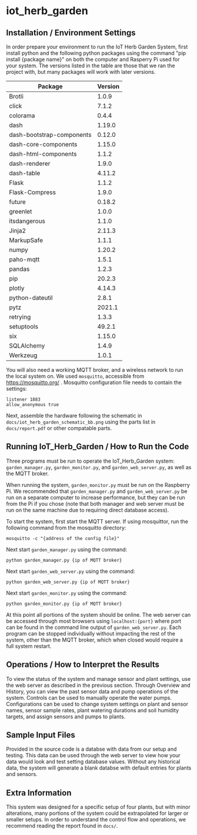 # iot_herb_garden

## Installation / Environment Settings
In order prepare your environment to run the IoT Herb Garden System, first install python and the following python packages using the command "pip install {package name}" on both the computer and Rasperry Pi used for your system. The versions listed in the table are those that we ran the project with, but many packages will work with later versions.

| Package | Version |
|-------------------------| -------|
| Brotli                    | 1.0.9 |
| click                     | 7.1.2 |
| colorama                  | 0.4.4 |
| dash                      | 1.19.0 |
| dash-bootstrap-components | 0.12.0 |
| dash-core-components      | 1.15.0 |
| dash-html-components      | 1.1.2 |
| dash-renderer             | 1.9.0 |
| dash-table                | 4.11.2 |
| Flask                     | 1.1.2 |
| Flask-Compress            | 1.9.0 |
| future                    | 0.18.2 |
| greenlet                  | 1.0.0 |
| itsdangerous              | 1.1.0 |
| Jinja2                    | 2.11.3 |
| MarkupSafe                | 1.1.1 |
| numpy                     | 1.20.2 |
| paho-mqtt                 | 1.5.1 |
| pandas                    | 1.2.3 |
| pip                       | 20.2.3 |
| plotly                    | 4.14.3 |
| python-dateutil           | 2.8.1 |
| pytz                      | 2021.1 |
| retrying                  | 1.3.3 |
| setuptools                | 49.2.1 |
| six                       | 1.15.0 |
| SQLAlchemy                | 1.4.9 |
| Werkzeug                  | 1.0.1 |

You will also need a working MQTT broker, and a wireless network to run the local system on. We used `mosquitto`, accessible from https://mosquitto.org/ . Mosquitto configuration file needs to contain the settings:
```
listener 1883
allow_anonymous true
```

Next, assemble the hardware following the schematic in `docs/iot_herb_garden_schematic_bb.png` using the parts list in `docs/report.pdf` or other compatable parts.

## Running IoT_Herb_Garden / How to Run the Code

Three programs must be run to operate the IoT_Herb_Garden system: `garden_manager.py`, `garden_monitor.py`, and `garden_web_server.py`, as well as the MQTT broker.

When running the system, `garden_monitor.py` must be run on the Raspberry Pi. We recommended that `garden_manager.py` and `garden_web_server.py` be run on a separate computer to increase performance, but they can be run from the Pi if you chose (note that both manager and web server must be run on the same machine due to requiring direct database access).

To start the system, first start the MQTT server. If using mosquittor, run the following command from the mosquitto directory:
```
mosquitto -c "{address of the config file}"
```

Next start `garden_manager.py` using the command:
```
python garden_manager.py {ip of MQTT broker}
```

Next start `garden_web_server.py` using the command:
```
python garden_web_server.py {ip of MQTT broker}
```

Next start `garden_monitor.py` using the command:
```
python garden_monitor.py {ip of MQTT broker}
```

At this point all portions of the system should be online. The web server can be accessed through most browsers using `localhost:{port}` where port can be found in the command line output of `garden_web_server.py`. Each program can be stopped individually without impacting the rest of the system, other than the MQTT broker, which when closed would require a full system restart.

## Operations / How to Interpret the Results

To view the status of the system and manage sensor and plant settings, use the web server as described in the previous section. Through Overview and History, you can view the past sensor data and pump operations of the system. Controls can be used to manually operate the water pumps. Configurations can be used to change system settings on plant and sensor names, sensor sample rates, plant watering durations and soil humidity targets, and assign sensors and pumps to plants.

## Sample Input Files

Provided in the source code is a databse with data from our setup and testing. This data can be used through the web server to view how your data would look and test setting database values. Without any historical data, the system will generate a blank databse with default entries for plants and sensors. 

## Extra Information

This system was designed for a specific setup of four plants, but with minor alterations, many portions of the system could be extrapolated for larger or smaller setups. In order to understand the control flow and operations, we recommend reading the report found in `docs/`. 
